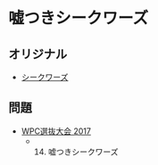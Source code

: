 # 嘘つきシークワーズ

## オリジナル
- [シークワーズ](wordsearch.md)

## 問題
- [WPC選抜大会 2017](../questions/jwpc2017.md)
	- 14. 嘘つきシークワーズ
